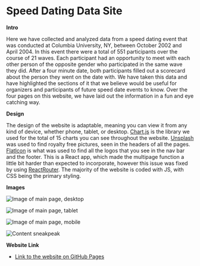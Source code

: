 # Speed Dating Data Site

**Intro**

Here we have collected and analyzed data from a speed dating event that was conducted at Columbia University, NY, between October 2002 and April 2004. In this event there were a total of 551 participants over the course of 21 waves. Each participant had an opportunity to meet with each other person of the opposite gender who participated in the same wave they did. After a four minute date, both participants filled out a scorecard about the person they went on the date with. We have taken this data and have highlighted the sections of it that we believe would be useful for organizers and participants of future speed date events to know. Over the four pages on this website, we have laid out the information in a fun and eye catching way.

**Design**

The design of the website is adaptable, meaning you can view it from any kind of device, whether phone, tablet, or desktop. [Chart.js](https://www.chartjs.org/) is the library we used for the total of 15 charts you can see throughout the website. [Unsplash](https://www.unplash.com/) was used to find royalty free pictures, seen in the headers of all the pages. [FlatIcon](https://www.flaticon.com/) is what was used to find all the logos that you see in the nav bar and the footer. This is a React app, which made the multipage function a little bit harder than expected to incorporate, however this issue was fixed by using [ReactRouter](https://reactrouter.com/en/main). The majority of the website is coded with JS, with CSS being the primary styling.

**Images**

![Image of main page, desktop](https://cdn.discordapp.com/attachments/486264193402798080/1081247202451656867/image.png)

![Image of main page, tablet](https://cdn.discordapp.com/attachments/486264193402798080/1081247169836748831/image.png)

![Image of main page, mobile](https://cdn.discordapp.com/attachments/486264193402798080/1081247250291884222/image.png)

![Content sneakpeak](https://cdn.discordapp.com/attachments/486264193402798080/1081247314766725230/image.png)

**Website Link**

- [Link to the website on GitHub Pages](https://ian-diz.github.io/Speed-Dating-Data-Site/)

